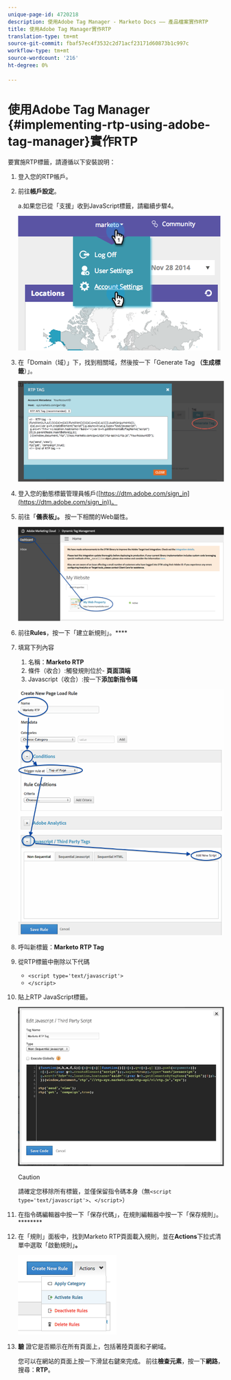 ```yaml
---
unique-page-id: 4720218
description: 使用Adobe Tag Manager - Marketo Docs —— 產品檔案實作RTP
title: 使用Adobe Tag Manager實作RTP
translation-type: tm+mt
source-git-commit: fbaf57ec4f3532c2d71acf23171d60873b1c997c
workflow-type: tm+mt
source-wordcount: '216'
ht-degree: 0%

---
```



# 使用Adobe Tag Manager {#implementing-rtp-using-adobe-tag-manager}實作RTP

要實施RTP標籤，請遵循以下安裝說明：

1. 登入您的RTP帳戶。

1. 前往&#x200B;**帳戶設定**。

   a.如果您已從「支援」收到JavaScript標籤，請繼續步驟4。

   ![](assets/image2014-11-30-15-3a19-3a21-4.png)

1. 在「Domain（域）」下，找到相關域，然後按一下「Generate Tag **（生成標籤**）」。

   ![](assets/image2014-11-30-15-3a20-3a17-4.png)

1. 登入您的動態標籤管理員帳戶([https://dtm.adobe.com/sign_in](https://dtm.adobe.com/sign_in))。

1. 前往「**儀表板」。** 按一下相關的Web屬性。

   ![](assets/image2014-12-3-17-3a58-3a17.png)

1. 前往&#x200B;**Rules**，按一下「建立新規則」。****

1. 填寫下列內容

   1. 名稱：**Marketo RTP**
   1. 條件（收合）:觸發規則位於- **頁面頂端**
   1. Javascript（收合）:按一下&#x200B;**添加新指令碼**

   ![](assets/image2014-12-3-17-3a59-3a40.png)

1. 呼叫新標籤：**Marketo RTP Tag**

1. 從RTP標籤中刪除以下代碼

   * `<script type='text/javascript'>`
   * `</script>`

1. 貼上RTP JavaScript標籤。

   ![](assets/image2014-12-3-18-3a3-3a45.png)

   >[!CAUTION]
   >
   >請確定您移除所有標籤，並僅保留指令碼本身（無`<script type='text/javascript'>`、`</script>`）

1. 在指令碼編輯器中按一下「保存代碼」，在規則編輯器中按一下「保存規則」。********

1. 在「規則」面板中，找到Marketo RTP頁面載入規則，並在&#x200B;**Actions**&#x200B;下拉式清單中選取「啟動規則」**。**

   ![](assets/image2014-12-3-18-3a4-3a14.png)

1. **驗** 證它是否顯示在所有頁面上，包括著陸頁面和子網域。

   您可以在網站的頁面上按一下滑鼠右鍵來完成。 前往&#x200B;**檢查元素**，按一下&#x200B;**網路**，搜尋：**RTP**。
